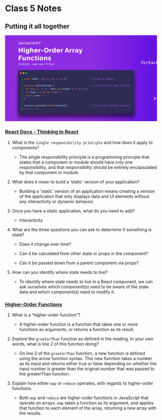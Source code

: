 # Class 5 Notes

## Putting it all together

![](./imgs/higherorder.webp)

### [React Docs - Thinking in React](https://reactjs.org/docs/thinking-in-react.html)

1. What is the `single responsibility principle` and how does it apply to components?

    - The single responsibility principle is a programming principle that states that a component or module should have only one responsibility, and that responsibility should be entirely encapsulated by that component or module.

1. What does it mean to build a ‘static’ version of your application?

    - Building a 'static' version of an application means creating a version of the application that only displays data and UI elements without any interactivity or dynamic behavior.

1. Once you have a static application, what do you need to add?

    - Interactivity

1. What are the three questions you can ask to determine if something is state?

    - Does it change over time?

    - Can it be calculated from other state or props in the component?

    - Can it be passed down from a parent component via props?

1. How can you identify where state needs to live?

    - To identify where state needs to live in a React component, we can ask ourselves which component(s) need to be aware of the state data and which component(s) need to modify it.

### [Higher-Order Functions](https://eloquentjavascript.net/05_higher_order.html#h_xxCc98lOBK)

1. What is a “higher-order function”?

    - A higher-order function is a function that takes one or more functions as arguments, or returns a function as its result.

1. Explore the `greaterThan` function as defined in the reading. In your own words, what is line 2 of this function doing?

    - On line 2 of the `greaterThan` function, a new function is defined using the arrow function syntax. This new function takes a number as its input and returns either true or false depending on whether the input number is greater than the original number that was passed to the greaterThan function.

1. Explain how either `map` or `reduce` operates, with regards to higher-order functions.

    - Both `map` and `reduce` are higher-order functions in JavaScript that operate on arrays. `map` takes a function as its argument, and applies that function to each element of the array, returning a new array with the results.